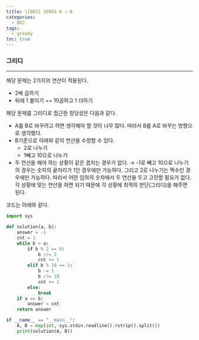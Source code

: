 ```yaml
---
title: \[BOJ] 16953 A → B
categories: 
  - BOJ
tags: 
  - greedy
toc: true
---
```


### 그리디

---

해당 문제는 2가지의 연산이 적용된다.

- 2배 곱하기
- 뒤에 1 붙이기 == 10곱하고 1 더하기

해당 문제를 그리디로 접근한 정당성은 다음과 같다.

- A를 B로 바꾸려고 하면 생각해야 할 것이 너무 많다. 따라서 B를 A로 바꾸는 방향으로 생각했다.
- B기준으로 아래와 같이 연산을 수정할 수 있다.
    - 2로 나누기
    - 1빼고 10으로 나누기
- 두 연산을 해야 하는 상황이 같은 겹치는 경우가 없다. → -1로 빼고 10으로 나누기의 경우는 숫자의 끝자리가 1인 경우에만 가능하다. 그리고 2로 나누기는 짝수인 경우에만 가능하다. 따라서 어떤 임의의 숫자에서 두 연산을 두고 고민할 필요가 없다. 각 상황에 맞는 연산을 하면 되기 때문에 각 상황에 최적의 판단(그리디)을 해주면 된다.

코드는 아래와 같다.

```python
import sys

def solution(a, b):
    answer = -1
    cnt = 1
    while b > a:
        if b % 2 == 0:
            b //= 2
            cnt += 1
        elif b % 10 == 1:
            b -= 1
            b //= 10
            cnt += 1
        else:
            break
    if a == b:
        answer = cnt
    return answer

if __name__ == "__main__":
    A, B = map(int, sys.stdin.readline().rstrip().split())
    print(solution(A, B))
```